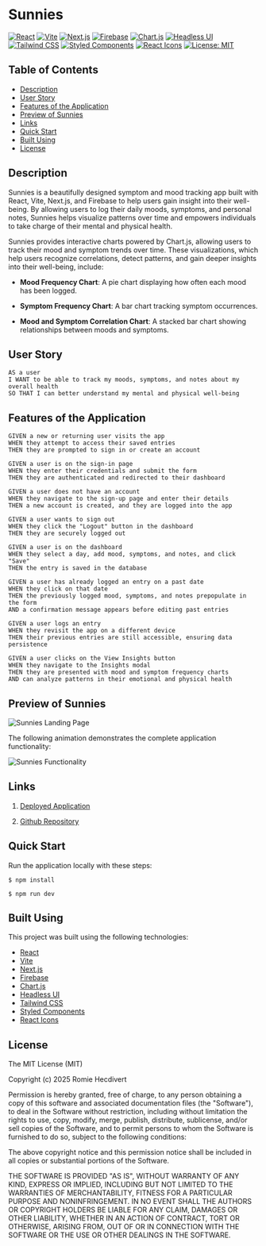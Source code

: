 # Sunnies

[![React](https://img.shields.io/badge/React-18.2.0-blue.svg)](https://reactjs.org/)
[![Vite](https://img.shields.io/badge/Vite-4.0.0-yellow.svg)](https://vitejs.dev/)
[![Next.js](https://img.shields.io/badge/Next.js-14.0.0-black.svg)](https://nextjs.org/)
[![Firebase](https://img.shields.io/badge/Firebase-9.0.0-orange.svg)](https://firebase.google.com/)
[![Chart.js](https://img.shields.io/badge/Chart.js-4.4.0-red.svg)](https://www.chartjs.org/)
[![Headless UI](https://img.shields.io/badge/Headless%20UI-1.7.14-purple.svg)](https://headlessui.com/)
[![Tailwind CSS](https://img.shields.io/badge/Tailwind%20CSS-3.3.2-blueviolet.svg)](https://tailwindcss.com/)
[![Styled Components](https://img.shields.io/badge/Styled%20Components-5.3.6-pink.svg)](https://styled-components.com/)
[![React Icons](https://img.shields.io/badge/React%20Icons-4.8.0-lightgrey.svg)](https://react-icons.github.io/react-icons/)
[![License: MIT](https://img.shields.io/badge/License-MIT-yellow.svg)](https://opensource.org/licenses/MIT)

## Table of Contents

- [Description](#description)
- [User Story](#user-story)
- [Features of the Application](#features-of-the-application)
- [Preview of Sunnies](#preview-of-sunnies)
- [Links](#links)
- [Quick Start](#quick-start)
- [Built Using](#built-using)
- [License](#license)

## Description

Sunnies is a beautifully designed symptom and mood tracking app built with React, Vite, Next.js, and Firebase to help
users gain insight into their well-being. By allowing users to log their daily moods, symptoms, and personal notes,
Sunnies helps visualize patterns over time and empowers individuals to take charge of their mental and physical health.

Sunnies provides interactive charts powered by Chart.js, allowing users to track their mood and symptom trends over
time. These visualizations, which help users recognize correlations, detect patterns, and gain deeper insights into
their well-being, include:

- **Mood Frequency Chart**: A pie chart displaying how often each mood has been logged.

- **Symptom Frequency Chart**: A bar chart tracking symptom occurrences.

- **Mood and Symptom Correlation Chart**: A stacked bar chart showing relationships between moods and symptoms.

## User Story

```
AS a user
I WANT to be able to track my moods, symptoms, and notes about my overall health
SO THAT I can better understand my mental and physical well-being
```

## Features of the Application

```
GIVEN a new or returning user visits the app
WHEN they attempt to access their saved entries
THEN they are prompted to sign in or create an account

GIVEN a user is on the sign-in page
WHEN they enter their credentials and submit the form
THEN they are authenticated and redirected to their dashboard

GIVEN a user does not have an account
WHEN they navigate to the sign-up page and enter their details
THEN a new account is created, and they are logged into the app

GIVEN a user wants to sign out
WHEN they click the "Logout" button in the dashboard
THEN they are securely logged out

GIVEN a user is on the dashboard
WHEN they select a day, add mood, symptoms, and notes, and click "Save"
THEN the entry is saved in the database

GIVEN a user has already logged an entry on a past date
WHEN they click on that date
THEN the previously logged mood, symptoms, and notes prepopulate in the form
AND a confirmation message appears before editing past entries

GIVEN a user logs an entry
WHEN they revisit the app on a different device
THEN their previous entries are still accessible, ensuring data persistence

GIVEN a user clicks on the View Insights button
WHEN they navigate to the Insights modal
THEN they are presented with mood and symptom frequency charts
AND can analyze patterns in their emotional and physical health
```

## Preview of Sunnies

![Sunnies Landing Page](https://github.com/user-attachments/assets/538d7d02-d407-4aad-a752-5bfa71cb2745)

The following animation demonstrates the complete application functionality:

![Sunnies Functionality](https://github.com/user-attachments/assets/7447586c-ba2b-4d93-8263-c44544193043)

## Links

1. [Deployed Application](https://sunniest-days.netlify.app)

2. [Github Repository](https://github.com/rh9891/Sunnies)

## Quick Start

Run the application locally with these steps:

```
$ npm install
```

```
$ npm run dev
```

## Built Using

This project was built using the following technologies:

- [React](https://reactjs.org/)
- [Vite](https://vitejs.dev/)
- [Next.js](https://nextjs.org/)
- [Firebase](https://firebase.google.com/)
- [Chart.js](https://www.chartjs.org/)
- [Headless UI](https://headlessui.com/)
- [Tailwind CSS](https://tailwindcss.com/)
- [Styled Components](https://styled-components.com/)
- [React Icons](https://react-icons.github.io/react-icons/)

## License

The MIT License (MIT)

Copyright (c) 2025 Romie Hecdivert

Permission is hereby granted, free of charge, to any person obtaining a copy of this software and associated
documentation files (the "Software"), to deal in the Software without restriction, including without limitation the
rights to use, copy, modify, merge, publish, distribute, sublicense, and/or sell copies of the Software, and to permit
persons to whom the Software is furnished to do so, subject to the following conditions:

The above copyright notice and this permission notice shall be included in all copies or substantial portions of the
Software.

THE SOFTWARE IS PROVIDED "AS IS", WITHOUT WARRANTY OF ANY KIND, EXPRESS OR IMPLIED, INCLUDING BUT NOT LIMITED TO THE
WARRANTIES OF MERCHANTABILITY, FITNESS FOR A PARTICULAR PURPOSE AND NONINFRINGEMENT. IN NO EVENT SHALL THE AUTHORS OR
COPYRIGHT HOLDERS BE LIABLE FOR ANY CLAIM, DAMAGES OR OTHER LIABILITY, WHETHER IN AN ACTION OF CONTRACT, TORT OR
OTHERWISE, ARISING FROM, OUT OF OR IN CONNECTION WITH THE SOFTWARE OR THE USE OR OTHER DEALINGS IN THE SOFTWARE.
